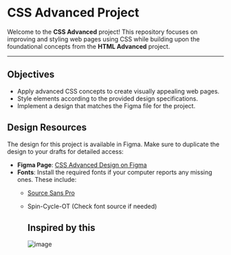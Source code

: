 # CSS Advanced Project

Welcome to the **CSS Advanced** project! This repository focuses on improving and styling web pages using CSS while building upon the foundational concepts from the **HTML Advanced** project.

---

## Objectives

- Apply advanced CSS concepts to create visually appealing web pages.
- Style elements according to the provided design specifications.
- Implement a design that matches the Figma file for the project.
## Design Resources

The design for this project is available in Figma. Make sure to duplicate the design to your drafts for detailed access:

- **Figma Page**: [CSS Advanced Design on Figma](#)
- **Fonts**: Install the required fonts if your computer reports any missing ones. These include:
  - [Source Sans Pro](https://fonts.google.com/specimen/Source+Sans+Pro)
  - Spin-Cycle-OT (Check font source if needed)

    ## Inspired by this
    ![image](https://github.com/user-attachments/assets/a39fba13-0fbf-4973-92cf-3f79689c7f83)



